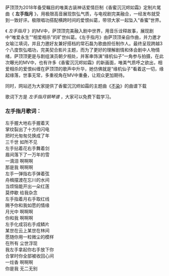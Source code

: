 

萨顶顶为2018年备受瞩目的唯美古装神话爱情巨制《香蜜沉沉烬如霜》定制片尾曲《 **左手指月**
》，用极限高音展现恢弘气质，与电视剧完美融合，一经发布就受到一致好评。极限唱功搭配横跨时间的爱恨纠葛，带领大家一起坠入“香蜜”世界。

《 _左手指月_
》的MV中，萨顶顶完美融入剧中世界，用音乐诠释故事，展现剧中“唯爱永生”“相爱相杀”的旷世纠葛。《左手指月》由萨顶顶亲自作曲，并力邀才女喻江填词，并且力邀好友兼好搭档的常石磊为歌曲担任制作人。最终呈现跨越3个八度恢弘唱功，完美契合影片主题，而为了更好的理解剧情和体会剧中人物情绪，萨顶顶更是与剧组演员朝夕相处，并客串饰演“缘机仙子”一角参与拍摄，在此次曝光的MV中，也有许多《香蜜沉沉烬如霜》的新画面，唯美气质呼之欲出，相爱相杀的爱恨纠缠在萨顶顶的歌声中升华，她仿佛就是“缘机仙子”看着这一切，缘起缘落，世事无常，多重视角在MV中重叠，让观众更加期待。

同时，网站还为大家提供了香蜜沉沉烬如霜的主题曲《[不染](Music-9470-不染-香蜜沉沉烬如霜主题曲.html "不染")》的曲谱下载

歌词下方是 _左手指月钢琴谱_ ，大家可以免费下载学习。

### 左手指月歌词：

左手握大地右手握着天  
掌纹裂出了十方的闪电  
把时光匆匆兑换成了年  
三千世 如所不见  
左手拈着花右手舞着剑  
眉间落下了一万年的雪  
一滴泪 啊啊啊  
那是我 啊啊啊  
左手一弹指右手弹着弦  
舟楫摆渡在忘川的水间  
当烦恼能开出一朵红莲  
莫停歇 给我杂念  
左手指着月右手取红线  
赐予你和我如愿的情缘  
月光中 啊啊啊  
你和我 啊啊啊  
左手化成羽右手成鳞片  
某世在云上某世在林间  
愿随你用一粒微尘的模样  
在所有 尘世浮现  
我左手拿起你右手放下你  
合掌时你全部被收回心间  
一炷香 啊啊啊  
你是我 无二无别

